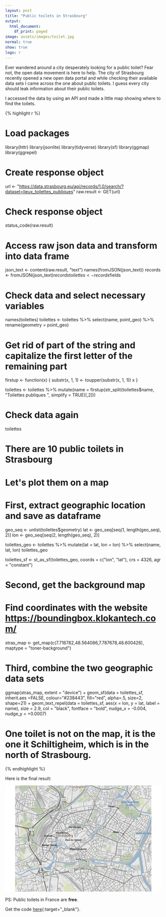 ```yaml
---
layout: post
title: "Public toilets in Strasbourg"
output:
  html_document:
    df_print: paged
image: assets/images/toilet.jpg
normal: true
show: true
logo: r
---
```


Ever wandered around a city desperately looking for a public toilet? Fear not, the open data movement is here to help. The city of Strasbourg recently opened a new open data portal and while checking their available data sets I came across the one about public toilets. I guess every city should leak information about their public toilets.

I accessed the data by using an API and made a little map showing where to find the toilets.

{% highlight r %}
# Load packages
library(httr)
library(jsonlite)
library(tidyverse)
library(sf)
library(ggmap)
library(ggrepel)

# Create response object
url  <- "https://data.strasbourg.eu/api/records/1.0/search/?dataset=lieux_toilettes_publiques"
raw.result  <- GET(url)

# Check response object
status_code(raw.result)

# Access raw json data and transform into data frame
json_text <- content(raw.result, "text")
names(fromJSON(json_text))
records <- fromJSON(json_text)$records
toilettes <- records$fields

# Check data and select necessary variables
names(toilettes)
toilettes <- toilettes %>%
  select(name, point_geo) %>%
  rename(geometry = point_geo)

# Get rid of part of the string and capitalize the first letter of the remaining part
firstup <- function(x) {
  substr(x, 1, 1) <- toupper(substr(x, 1, 1))
  x
}

toilettes <- toilettes %>%
  mutate(name = firstup(str_split(toilettes$name, "Toilettes publiques ", simplify = TRUE)[,2]))

# Check data again
toilettes
# There are 10 public toilets in Strasbourg

# Let's plot them on a map

# First, extract geographic location and save as dataframe
geo_seq <- unlist(toilettes$geometry)
lat <- geo_seq[seq(1, length(geo_seq), 2)]
lon <- geo_seq[seq(2, length(geo_seq), 2)]

toilettes_geo <- toilettes %>%
  mutate(lat = lat, lon = lon) %>%
  select(name, lat, lon)
toilettes_geo

toilettes_sf <- st_as_sf(toilettes_geo, coords = c("lon", "lat"),
                   crs = 4326, agr = "constant")

# Second, get the background map
# Find coordinates with the website https://boundingbox.klokantech.com/
stras_map <- get_map(c(7.716782,48.564086,7.787678,48.600426),
                     maptype = "toner-background")

# Third, combine the two geographic data sets
ggmap(stras_map, extent = "device") +
  geom_sf(data = toilettes_sf,
          inherit.aes =FALSE,
          colour="#238443",
          fill="red",
          alpha=.5,
          size=2,
          shape=21) +
  geom_text_repel(data = toilettes_sf,
            aes(x = lon, y = lat, label = name),
            size = 2.9,
            col = "black",
            fontface = "bold",
            nudge_x = -0.004,
            nudge_y = +0.0007)

# One toilet is not on the map, it is the one it Schiltigheim, which is in the north of Strasbourg.
{% endhighlight %}

Here is the final result:

![toilet_map](../assets/images/toilettes.png)

PS: Public toilets in France are **free**.

Get the code [here](https://github.com/chodera/chodera.github.io/blob/master/assets/projects/4.%20Public%20Toilets%20in%20Strasbourg/strasbourg_toilettes.R){:target="_blank"}.
